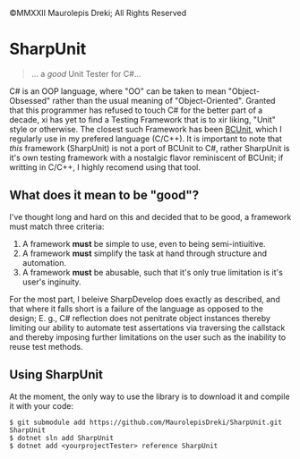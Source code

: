 &#0169;<time datetime="2022">MMXXII</time> Maurolepis Dreki; All Rights Reserved

# SharpUnit
> ... a *good* Unit Tester for C#...

C# is an OOP language, where "OO" can be taken to mean "Object-Obsessed" rather than the usual meaning of 
"Object-Oriented".  Granted that this programmer has refused to touch C# for the better part of a decade, xi has yet to
find a Testing Framework that is to xir liking, "Unit" style or otherwise.  The closest such Framework has been 
[BCUnit](https://github.com/BelledonneCommunications/bcunit), which I regularly use in my prefered language (C/C++).
It is important to note that *this* framework (SharpUnit) is not a port of BCUnit to C#, rather SharpUnit is it's own 
testing framework with a nostalgic flavor reminiscent of BCUnit; if writting in C/C++, I highly recomend using that 
tool.

## What does it mean to be "good"?
I've thought long and hard on this and decided that to be good, a framework must match three criteria:
 1. A framework **must** be simple to use, even to being semi-intiuitive.
 2. A framework **must** simplify the task at hand through structure and automation.
 3. A framework **must** be abusable, such that it's only true limitation is it's user's inginuity.

For the most part, I beleive SharpDevelop does exactly as described, and that where it falls short is a failure of the
language as opposed to the design; E. g., C# reflection does not penitrate object instances thereby limiting our
ability to automate test assertations via traversing the callstack and thereby imposing further limitations on the user
such as the inability to reuse test methods.

## Using SharpUnit
At the moment, the only way to use the library is to download it and compile it with your code:

```shell-session
$ git submodule add https://github.com/MaurolepisDreki/SharpUnit.git SharpUnit
$ dotnet sln add SharpUnit
$ dotnet add <yourprojectTester> reference SharpUnit
```

